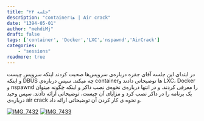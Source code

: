 ```yaml
---
title: "جلسه ۲۴"
description: "containerها | Air crack"
date: "1394-05-01"
author: "mehdiMj"
draft: false
tags: ['container', 'Docker','LXC','nspawnd','AirCrack']
categories:
    - "sessions"
readmore: true
---
```

در ابتدای این جلسه آقای جفره درباره‌ی سرویس‌ها صحبت کردند اینکه سرویس چیست و اینکه DBUS چه میکند. سپس درباره‌ی containerها توضیحاتی دادند و LXC، Docker و nspawnd را معرفی کردند. و در انتها درباره‌ی نحوه‌ی نصب داکر و اینکه چگونه میتوان یک برنامه را در داکر نصب کرد و مزایای آن چیست، توضیحاتی ارائه دادند.
سپس وحید درباره‌ی air crack و نحوه ی کار کردن آن توضیحاتی ارائه داد.

[![IMG_7432](../../img/83423c5c-fdbb-11e6-86dd-a088b4d860141488289248.4247096.jpg)](img/83423c5c-fdbb-11e6-86dd-a088b4d860141488289248.4247096.jpg)
[![IMG_7433](../../img/83423fd6-fdbb-11e6-86dd-a088b4d860141488289248.4247792.jpg)](img/83423fd6-fdbb-11e6-86dd-a088b4d860141488289248.4247792.jpg)
